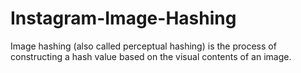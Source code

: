# Instagram-Image-Hashing
 Image hashing (also called perceptual hashing) is the process of constructing a hash value based on the visual contents of an image. 
